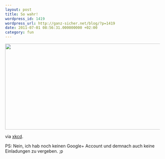 ```yaml
---
layout: post
title: So wahr!
wordpress_id: 1419
wordpress_url: http://ganz-sicher.net/blog/?p=1419
date: 2011-07-01 08:56:31.000000000 +02:00
category: fun
---
```

<img class="borderimg centered" title="googleplus" src="{{site.baseurl}}/wp-content/uploads/googleplus.png" alt="" width="535" height="281" />

via <a href="http://xkcd.com/918/">xkcd</a>.

PS: Nein, ich hab noch keinen Google+ Account und demnach auch keine Einladungen zu vergeben. ;p
